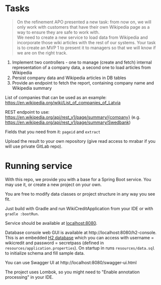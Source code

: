 # Tasks

> On the refinement APO presented a new task: from now on, we will only work
> with customers that have their own Wikipedia page as a way to ensure they are
> safe to work with.  
> We need to create a new service to load data from Wikipedia and incorporate those
> wiki articles with the rest of our systems.
> Your task is to create an MVP 1 to present it to managers so that we will know
> if we are on the right track.

1. Implement two controllers - one to manage (create and fetch) internal representation of a company data, a second one to load articles from Wikipedia
2. Persist company data and Wikipedia articles in DB tables
3. Provide an endpoint to fetch the report, containing company name and Wikipedia summary


List of companies that can be used as an example: https://en.wikipedia.org/wiki/List_of_companies_of_Latvia

REST endpoint to use: https://en.wikipedia.org/api/rest_v1/page/summary/{company}
(e.g. https://en.wikipedia.org/api/rest_v1/page/summary/Swedbank)

Fields that you need from it: `pageid` and `extract`

Upload the result to your own repository (give read access to mrabar if you will use private GitLab repo).

# Running service

With this repo, we provide you with a base for a Spring Boot service. You may use it, or create a new project on your own.

You are free to modify data classes or project structure in any way you see fit.

Just build with Gradle and run WikiCreditApplication from your IDE or with `gradle :bootRun`.

Service should be available at [localhost:8080](http://localhost:8080/).

Database console web GUI is available at http://localhost:8080/h2-console.
This is an embedded [H2 database](https://www.h2database.com/html/main.html)
which you can access with username = wikicredit and password = secretpass
(defined in `resources/application.properties`). On startup in runs `resources/data.sql`
to initialize schema and fill sample data.

You can use Swagger UI at http://localhost:8080/swagger-ui.html

The project uses Lombok, so you might need to "Enable annotation processing" in your IDE.